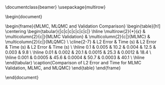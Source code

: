 \documentclass{beamer}
\usepackage{multirow}

\begin{document}

\begin{frame}{MLMC, MLQMC and Validation Comparison}
    \begin{table}[h!]
        \centering
        \begin{tabular}{|c|c|c|c|c|c|c|}
            \hline
            \multirow{2}{*}{$\epsilon$} & \multicolumn{2}{c|}{MLMC Validation} & \multicolumn{2}{c|}{MLMC} & \multicolumn{2}{c|}{MLQMC} \\
            \cline{2-7}
             & L2 Error & Time (s) & L2 Error & Time (s) & L2 Error & Time (s) \\
            \hline
            $0.1$ & 0.005 & 10.2 & 0.004 & 12.5 & 0.003 & 9.8 \\
            \hline
            $0.01$ & 0.002 & 20.1 & 0.0015 & 25.3 & 0.0012 & 18.4 \\
            \hline
            $0.001$ & 0.0005 & 45.6 & 0.0004 & 50.7 & 0.0003 & 40.1 \\
            \hline
        \end{tabular}
        \caption{Comparison of L2 Error and Time for MLMC Validation, MLMC, and MLQMC}
    \end{table}
\end{frame}

\end{document}
